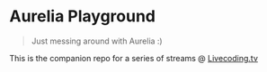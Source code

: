 # Aurelia Playground

  > Just messing around with Aurelia :)

This is the companion repo for a series of streams @ [Livecoding.tv](https://www.livecoding.tv/alexweber/)
